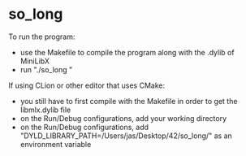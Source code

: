 # so_long

To run the program:
 - use the Makefile to compile the program along with the .dylib of MiniLibX
 - run "./so_long <valid map.ber file>"
 
If using CLion or other editor that uses CMake:
- you still have to first compile with the Makefile in order to get the libmlx.dylib file
- on the Run/Debug configurations, add your working directory 
- on the Run/Debug configurations, add "DYLD_LIBRARY_PATH=/Users/jas/Desktop/42/so_long/" as an environment variable